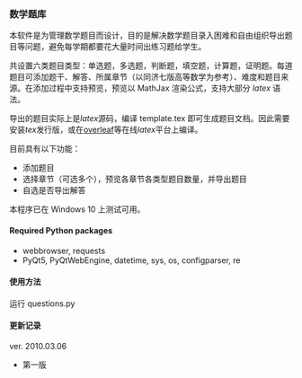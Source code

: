 ### 数学题库

本软件是为管理数学题目而设计，目的是解决数学题目录入困难和自由组织导出题目等问题，避免每学期都要花大量时间出练习题给学生。

共设置六类题目类型：单选题，多选题，判断题，填空题，计算题，证明题。每道题目可添加题干、解答、所属章节（以同济七版高等数学为参考）、难度和题目来源。在添加过程中支持预览，预览以 MathJax 渲染公式，支持大部分 $latex$ 语法。

导出的题目实际上是$latex$源码，编译 template.tex 即可生成题目文档。因此需要安装$tex$发行版，或在[overleaf](https://cn.overleaf.com/)等在线$latex$平台上编译。

目前具有以下功能：
- 添加题目
- 选择章节（可选多个），预览各章节各类型题目数量，并导出题目
- 自选是否导出解答

本程序已在 Windows 10 上测试可用。

#### Required Python packages
- webbrowser, requests
- PyQt5, PyQtWebEngine, datetime, sys, os, configparser, re

#### 使用方法

运行 questions.py

#### 更新记录

ver. 2010.03.06
- 第一版
